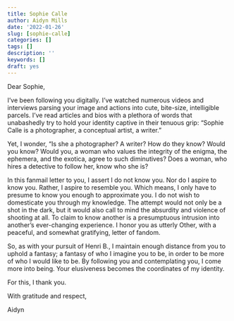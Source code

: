 ```yaml
---
title: Sophie Calle
author: Aidyn Mills
date: '2022-01-26' 
slug: [sophie-calle]
categories: []
tags: []
description: ''
keywords: []
draft: yes
---
```



Dear Sophie,

I’ve been following you digitally. I’ve watched numerous videos and interviews parsing your image and actions into cute, bite-size, intelligible parcels. I’ve read articles and bios with a plethora of words that unabashedly try to hold your identity captive in their tenuous grip: “Sophie Calle is a photographer, a conceptual artist, a writer.”

Yet, I wonder, “Is she a photographer? A writer? How do they know? Would you know? Would you, a woman who values the integrity of the enigma, the ephemera, and the exotica, agree to such diminutives? Does a woman, who hires a detective to follow her, know who she is?

In this fanmail letter to you, I assert I do not know you. Nor do I aspire to know you. Rather, I aspire to resemble you. Which means, I only have to presume to know you enough to approximate you. I do not wish to domesticate you through my knowledge. The attempt would not only be a shot in the dark, but it would also call to mind the absurdity and violence of shooting at all. To claim to know another is a presumptuous intrusion into another’s ever-changing experience. I honor you as utterly Other, with a peaceful, and somewhat gratifying, letter of fandom.

So, as with your pursuit of Henri B., I maintain enough distance from you to uphold a fantasy; a fantasy of who I imagine you to be, in order to be more of who I would like to be. By following you and contemplating you, I come more into being. Your elusiveness becomes the coordinates of my identity.

For this, I thank you.

With gratitude and respect, 

Aidyn